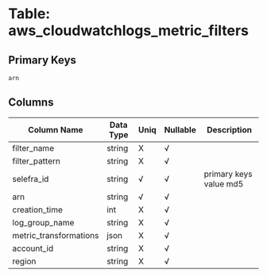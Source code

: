# Table: aws_cloudwatchlogs_metric_filters

## Primary Keys 

```
arn
```


## Columns 

|  Column Name   |  Data Type  | Uniq | Nullable | Description | 
|  ----  | ----  | ----  | ----  | ---- | 
| filter_name | string | X | √ |  | 
| filter_pattern | string | X | √ |  | 
| selefra_id | string | √ | √ | primary keys value md5 | 
| arn | string | √ | √ |  | 
| creation_time | int | X | √ |  | 
| log_group_name | string | X | √ |  | 
| metric_transformations | json | X | √ |  | 
| account_id | string | X | √ |  | 
| region | string | X | √ |  | 


